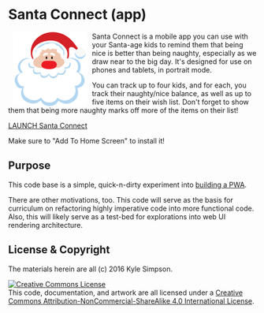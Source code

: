 # Santa Connect (app)

<a href="https://getify.github.io/santa-connect-app"><img src="app-icons/santa-150x150.png" alt="Santa!" align="left" hspace="10" border="0"></a>

Santa Connect is a mobile app you can use with your Santa-age kids to remind them that being nice is better than being naughty, especially as we draw near to the big day. It's designed for use on phones and tablets, in portrait mode.

You can track up to four kids, and for each, you track their naughty/nice balance, as well as up to five items on their wish list. Don't forget to show them that being more naughty marks off more of the items on their list!

[LAUNCH Santa Connect](https://getify.github.io/santa-connect-app/)

Make sure to "Add To Home Screen" to install it!

## Purpose

This code base is a simple, quick-n-dirty experiment into [building a PWA](https://developers.google.com/web/progressive-web-apps/checklist).

There are other motivations, too. This code will serve as the basis for curriculum on refactoring highly imperative code into more functional code. Also, this will likely serve as a test-bed for explorations into web UI rendering architecture.

## License & Copyright

The materials herein are all (c) 2016 Kyle Simpson.

<a rel="license" href="http://creativecommons.org/licenses/by-nc-sa/4.0/"><img alt="Creative Commons License" style="border-width:0" src="https://i.creativecommons.org/l/by-nc-sa/4.0/88x31.png" /></a><br />This code, documentation, and artwork are all licensed under a <a rel="license" href="http://creativecommons.org/licenses/by-nc-sa/4.0/">Creative Commons Attribution-NonCommercial-ShareAlike 4.0 International License</a>.
